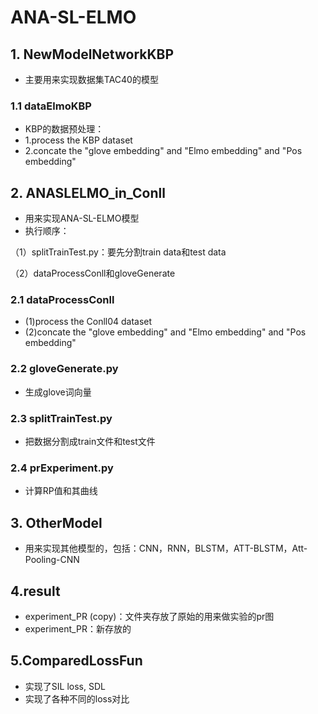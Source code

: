 # ANA-SL-ELMO

## 1. NewModelNetworkKBP

- 主要用来实现数据集TAC40的模型

### 1.1 dataElmoKBP

- KBP的数据预处理：
- 1.process the KBP dataset
- 2.concate the "glove embedding" and "Elmo embedding" and "Pos embedding"

## 2. ANASLELMO_in_Conll

- 用来实现ANA-SL-ELMO模型
- 执行顺序：

（1）splitTrainTest.py：要先分割train data和test data

（2）dataProcessConll和gloveGenerate

### 2.1 dataProcessConll

- (1)process the Conll04 dataset
- (2)concate the "glove embedding" and "Elmo embedding" and "Pos embedding"

### 2.2 gloveGenerate.py
- 生成glove词向量

### 2.3 splitTrainTest.py
- 把数据分割成train文件和test文件

### 2.4 prExperiment.py
- 计算RP值和其曲线

## 3. OtherModel
- 用来实现其他模型的，包括：CNN，RNN，BLSTM，ATT-BLSTM，Att-Pooling-CNN

## 4.result
- experiment_PR (copy)：文件夹存放了原始的用来做实验的pr图
- experiment_PR：新存放的

## 5.ComparedLossFun
- 实现了SIL loss, SDL
- 实现了各种不同的loss对比
